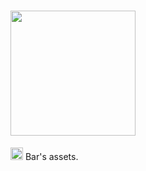 # <img src="https://bassets.github.io/bassets-logo.svg" width="200px">

<a href="https://codepen.io/barhatsor" style="text-decoration: none;"><img src="https://bassets.github.io/bh-logo.png" width="20px"> Bar's assets.</a>
